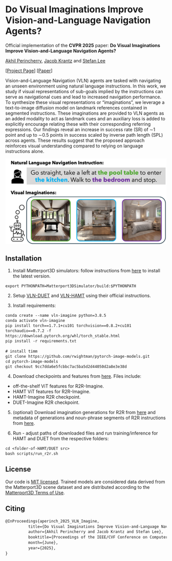 # Do Visual Imaginations Improve Vision-and-Language Navigation Agents?

Official implementation of the **CVPR 2025** paper: **Do Visual Imaginations Improve Vision-and-Language Navigation Agents?**

[Akhil Perincherry](http://akhilperincherry.com/), [Jacob Krantz](https://jacobkrantz.github.io/) and [Stefan Lee](http://web.engr.oregonstate.edu/~leestef/)

[[Project Page](https://www.akhilperincherry.com/VLN-Imagine-website/)] [[Paper](https://arxiv.org/pdf/2503.16394)]

Vision-and-Language Navigation (VLN) agents are tasked with navigating an unseen environment using natural language instructions. In this work, we study if visual representations of sub-goals implied by the instructions can serve as navigational cues and lead to increased navigation performance. To synthesize these visual representations or “imaginations”, we leverage a text-to-image diffusion model on landmark references contained in segmented instructions. These imaginations are provided to VLN agents as an added modality to act as landmark cues and an auxiliary loss is added to explicitly encourage relating these with their corresponding referring expressions. Our findings reveal an increase in success rate (SR) of ∼1 point and up to ∼0.5 points in success scaled by inverse path length (SPL) across agents. These results suggest that the proposed approach reinforces visual understanding compared to relying on language instructions alone.

<p align="center">
  <img src="teaser.png" alt="teaser" width="600"/>
</p>

## Installation

1. Install Matterport3D simulators: follow instructions from [here](https://github.com/peteanderson80/Matterport3DSimulator) to install the latest version.
```
export PYTHONPATH=Matterport3DSimulator/build:$PYTHONPATH
```

2. Setup [VLN-DUET](https://github.com/cshizhe/VLN-DUET) and [VLN-HAMT](https://github.com/cshizhe/VLN-HAMT) using their official instructions.

3. Install requirements:
```setup
conda create --name vln-imagine python=3.8.5
conda activate vln-imagine
pip install torch==1.7.1+cu101 torchvision==0.8.2+cu101 torchaudio==0.7.2 -f https://download.pytorch.org/whl/torch_stable.html
pip install -r requirements.txt

# install timm
git clone https://github.com/rwightman/pytorch-image-models.git
cd pytorch-image-models
git checkout 9cc7dda6e5fcbbc7ac5ba5d2d44050d2a8e3e38d
```

4. Download checkpoints and features from [here](https://oregonstate.box.com/s/97n3i25m45wkrr1ivt3stah2x9cqabv1). Files include:
 - off-the-shelf ViT features for R2R-Imagine.
 - HAMT ViT features for R2R-Imagine.
 - HAMT-Imagine R2R checkpoint.
 - DUET-Imagine R2R checkpoint.

5. (optional) Download imagination generations for R2R from [here](https://oregonstate.box.com/s/v7ejpbxlol3mysammdw2mffpr33rpuwv) and metadata of generations and noun-phrase segments of R2R instructions from [here](https://oregonstate.box.com/s/97n3i25m45wkrr1ivt3stah2x9cqabv1).

6. Run - adjust paths of downloaded files and run training/inference for HAMT and DUET from the respective folders:
```
cd <folder-of-HAMT/DUET src>
bash scripts/run_r2r.sh
```


## License

Our code is [MIT licensed](LICENSE). Trained models are considered data derived from the Matterport3D scene dataset and are distributed according to the [Matterport3D Terms of Use](http://kaldir.vc.in.tum.de/matterport/MP_TOS.pdf).

## Citing

```tex
@InProceedings{aperinch_2025_VLN_Imagine,
          title={Do Visual Imaginations Improve Vision-and-Language Navigation Agents?},
          author={Akhil Perincherry and Jacob Krantz and Stefan Lee},
          booktitle={Proceedings of the IEEE/CVF Conference on Computer Vision and Pattern Recognition (CVPR)},
          month={June},
          year={2025},
}
```
